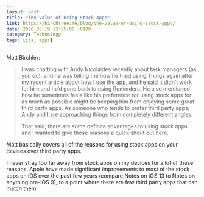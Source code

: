 ```yaml
--- 
layout: post 
title: "The Value of Using Stock Apps" 
link: https://birchtree.me/blog/the-value-of-using-stock-apps/
date: 2020-05-19 12:25:00 +0100 
category: Technology 
tags: [ios, apps] 
--- 
```


Matt Birchler:

>I was chatting with Andy Nicolaides recently about task managers (as you do), and he was telling me how he tried using Things again after my recent article about how I use the app, and he said it didn’t work for him and he’d gone back to using Reminders. He also mentioned how he sometimes feels like his preference for using stock apps for as much as possible might be keeping him from enjoying some great third party apps. As someone who tends to prefer third party apps, Andy and I are approaching things from completely different angles.
>
>That said, there are some definite advantages to using stock apps and I wanted to give those reasons a quick shout out here.

Matt basically covers all of the reasons for using stock apps on your devices over third party apps. 

I never stray too far away from stock apps on my devices for a lot of these reasons. Apple have made significant improvements to most of the stock apps on iOS over the past few years (compare Notes on iOS 13 to Notes on anything pre-iOS 9), to a point where there are few third party apps that can match them.

